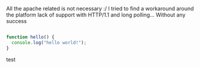 All the apache related is not necessary :/
I tried to find a workaround around the platform lack of support with HTTP/1.1 and long polling... Without any success

[RUN-BEGIN]: # (cmd:run.sh)

```html,/project/target/src/index.html
```

```javascript,/project/target/src/hello.js
function hello() {
  console.log("hello world!");
}
```

[RUN-END]: #

test
